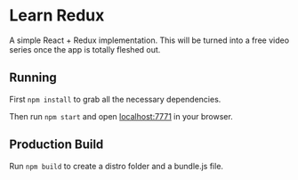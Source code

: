 # Learn Redux

A simple React + Redux implementation. This will be turned into a free video series once the app is totally fleshed out.

## Running

First `npm install` to grab all the necessary dependencies. 

Then run `npm start` and open <localhost:7771> in your browser.

## Production Build

Run `npm build` to create a distro folder and a bundle.js file.
